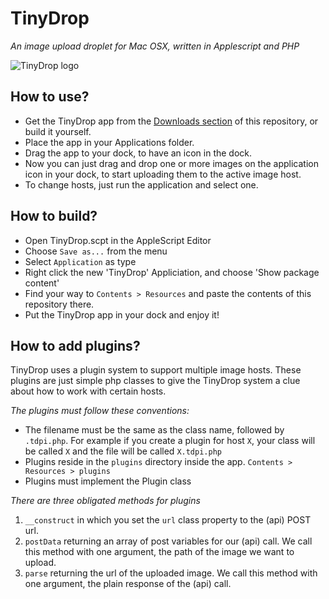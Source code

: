 # TinyDrop
*An image upload droplet for Mac OSX, written in Applescript and PHP*

![TinyDrop logo](https://raw.github.com/turanct/TinyDrop/master/tinydrop.png)


## How to use?
- Get the TinyDrop app from the [Downloads section](https://github.com/turanct/TinyDrop/downloads) of this repository, or build it yourself.
- Place the app in your Applications folder.
- Drag the app to your dock, to have an icon in the dock.
- Now you can just drag and drop one or more images on the application icon in your dock, to start uploading them to the active image host.
- To change hosts, just run the application and select one.


## How to build?
- Open TinyDrop.scpt in the AppleScript Editor
- Choose `Save as...` from the menu
- Select `Application` as type
- Right click the new 'TinyDrop' Appliciation, and choose 'Show package content'
- Find your way to `Contents > Resources` and paste the contents of this repository there.
- Put the TinyDrop app in your dock and enjoy it!


## How to add plugins?
TinyDrop uses a plugin system to support multiple image hosts. These plugins are just simple php classes to give the TinyDrop system a clue about how to work with certain hosts.

*The plugins must follow these conventions:*

- The filename must be the same as the class name, followed by `.tdpi.php`. For example if you create a plugin for host `X`, your class will be called `X` and the file will be called `X.tdpi.php`
- Plugins reside in the `plugins` directory inside the app. `Contents > Resources > plugins`
- Plugins must implement the Plugin class

*There are three obligated methods for plugins*

1. `__construct` in which you set the `url` class property to the (api) POST url.
2. `postData` returning an array of post variables for our (api) call. We call this method with one argument, the path of the image we want to upload.
3. `parse` returning the url of the uploaded image. We call this method with one argument, the plain response of the (api) call.
